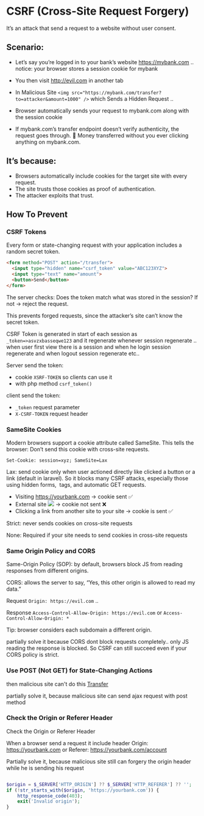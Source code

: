 # CSRF (Cross-Site Request Forgery)


It’s an attack that send a request to a website without user consent.

## Scenario:

- Let’s say you’re logged in to your bank’s website https://mybank.com .. notice: your browser stores a session cookie for mybank

- You then visit http://evil.com in another tab

- In Malicious Site `<img src="https://mybank.com/transfer?to=attacker&amount=1000" />` which Sends a Hidden Request .. 

- Browser automatically sends your request to mybank.com along with the session cookie

- If mybank.com’s transfer endpoint doesn’t verify authenticity, the request goes through. 💸 Money transferred without you ever clicking anything on mybank.com.

## It’s because:
- Browsers automatically include cookies for the target site with every request.
- The site trusts those cookies as proof of authentication.
- The attacker exploits that trust.


## How To Prevent

### CSRF Tokens

Every form or state-changing request with your application includes a random secret token.

```html
<form method="POST" action="/transfer">
  <input type="hidden" name="csrf_token" value="ABC123XYZ">
  <input type="text" name="amount">
  <button>Send</button>
</form>
```

The server checks: Does the token match what was stored in the session? If not → reject the request.

This prevents forged requests, since the attacker’s site can’t know the secret token.

CSRF Token is generated in start of each session as `_token=>asvzxbasseqwe123` and it regenerate whenever session regenerate .. when user first view there is a session and when he login session regenerate and when logout session regenerate etc..

Server send the token: 
- cookie `XSRF-TOKEN` so clients can use it 
- with php method `csrf_token()`

client send the token: 
- `_token` request parameter
- `X-CSRF-TOKEN` request header


### SameSite Cookies

Modern browsers support a cookie attribute called SameSite. This tells the browser: Don’t send this cookie with cross-site requests.

`Set-Cookie: session=xyz; SameSite=Lax`

Lax: send cookie only when user actioned directly like clicked a button or a link (default in laravel). So it blocks many CSRF attacks, especially those using hidden forms, <img> tags, and automatic GET requests.
- Visiting https://yourbank.com → cookie sent ✅
- External site <img src="https://yourbank.com/..."> → cookie not sent ❌
- Clicking a link from another site to your site → cookie is sent ✅

Strict: never sends cookies on cross-site requests

None: Required if your site needs to send cookies in cross-site requests


### Same Origin Policy and CORS

Same-Origin Policy (SOP): by default, browsers block JS from reading responses from different origins.

CORS: allows the server to say, “Yes, this other origin is allowed to read my data.”

Request `Origin: https://evil.com` ..  

Response `Access-Control-Allow-Origin: https://evil.com` or `Access-Control-Allow-Origin: *`

Tip: browser considers each subdomain a different origin.

partially solve it because CORS dont block requests completely.. only JS reading the response is blocked. So CSRF can still succeed even if your CORS policy is strict.


### Use POST (Not GET) for State-Changing Actions

then malicious site can't do this <a href="/transfer?to=attacker&amount=1000">Transfer</a>

partially solve it, because malicious site can send ajax request with post method


### Check the Origin or Referer Header

Check the Origin or Referer Header

When a browser send a request it include header Origin: https://yourbank.com or Referer: https://yourbank.com/account

Partially solve it, because malicious site still can forgery the origin header while he is sending his request

```php

$origin = $_SERVER['HTTP_ORIGIN'] ?? $_SERVER['HTTP_REFERER'] ?? '';
if (!str_starts_with($origin, 'https://yourbank.com')) {
    http_response_code(403);
    exit('Invalid origin');
}

```